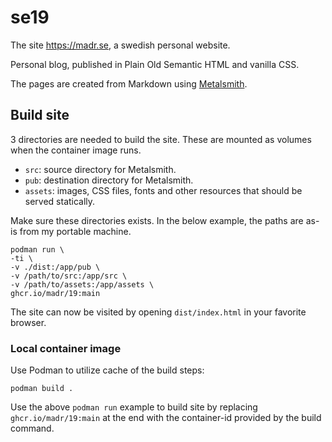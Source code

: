 # se19

The site https://madr.se, a swedish personal website.

Personal blog, published in Plain Old Semantic HTML and vanilla CSS.

The pages are created from Markdown using [Metalsmith][1].

## Build site

3 directories are needed to build the site. These are
mounted as volumes when the container image runs.

- `src`: source directory for Metalsmith.
- `pub`: destination directory for Metalsmith.
- `assets`: images, CSS files, fonts and other resources that should be served statically.

Make sure these directories exists. In the below example, the paths are as-is from my portable machine.

    podman run \
    -ti \
    -v ./dist:/app/pub \
    -v /path/to/src:/app/src \
    -v /path/to/assets:/app/assets \
    ghcr.io/madr/19:main

The site can now be visited by opening `dist/index.html` in your favorite browser.

### Local container image

Use Podman to utilize cache of the build steps:

    podman build .

Use the above `podman run` example to build site by replacing `ghcr.io/madr/19:main` at the end with the container-id provided by the build command.

[1]: https://metalsmith.io/

